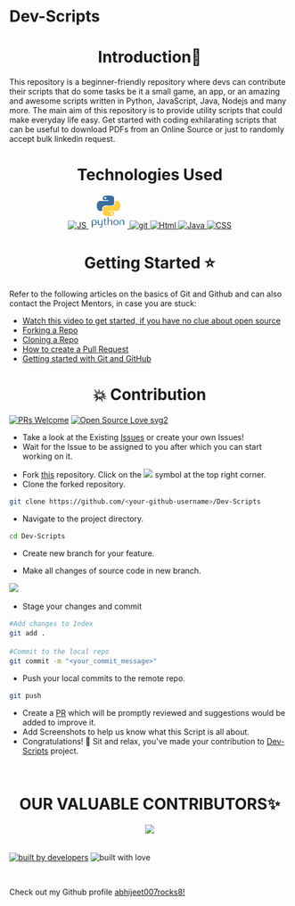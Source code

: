 # Dev-Scripts

<center><h1 align="center">Introduction📌</h1></center>

This repository is a beginner-friendly repository where devs can contribute their scripts that do some tasks be it a small game, an app, or an amazing and awesome scripts written in Python, JavaScript, Java, Nodejs and many more. The main aim of this repository is to provide utility scripts that could make everyday life easy. Get started with coding exhilarating scripts that can be useful to download PDFs from an Online Source or just to randomly accept bulk linkedin request.

<center><h1 align="center">Technologies Used</h1></center>
<p align="center"><a href="https://www.javascript.com/" target="_blank"> <img src="https://www.vectorlogo.zone/logos/javascript/javascript-icon.svg" alt="JS" width="40" height="40"/> </a><a href="https://www.w3schools.com/python/" target="_blank"> <img src="https://raw.githubusercontent.com/devicons/devicon/master/icons/python/python-original-wordmark.svg" alt="Python" width="70" height="60"/> </a> <a href="https://git-scm.com/" target="_blank"> <img src="https://www.vectorlogo.zone/logos/git-scm/git-scm-icon.svg" alt="git" width="40" height="40"/></a><a href="https://html.com/" target="_blank"> <img src="https://www.vectorlogo.zone/logos/w3_html5/w3_html5-icon.svg" alt="Html" width="40" height="40"/> </a><a href="https://www.w3schools.com/java/java_intro.asp" target="_blank"> <img src="https://www.vectorlogo.zone/logos/java/java-horizontal.svg" alt="Java" width="70" height="50"/> </a>
<a href="https://www.w3schools.com/css/" target="_blank"> <img src="https://user-images.githubusercontent.com/74819092/124508757-1b9a8b00-ddee-11eb-8151-e8e81f6b1e49.png" alt="CSS" width="70" height="50"/> </a></p>

<center><h1 align="center">Getting Started ⭐ </h1></center>


Refer to the following articles on the basics of Git and Github and can also contact the Project Mentors, in case you are stuck:

- [Watch this video to get started, if you have no clue about open source](https://youtu.be/SL5KKdmvJ1U)
- [Forking a Repo](https://help.github.com/en/github/getting-started-with-github/fork-a-repo)
- [Cloning a Repo](https://help.github.com/en/desktop/contributing-to-projects/creating-a-pull-request)
- [How to create a Pull Request](https://opensource.com/article/19/7/create-pull-request-github)
- [Getting started with Git and GitHub](https://towardsdatascience.com/getting-started-with-git-and-github-6fcd0f2d4ac6)
<center><h1 align="center">💥 Contribution </h1></center>


[![PRs Welcome](https://img.shields.io/badge/PRs-welcome-brightgreen.svg?style=flat-square)](http://makeapullrequest.com)
[![Open Source Love svg2](https://badges.frapsoft.com/os/v2/open-source.svg?v=103)](https://github.com/ellerbrock/open-source-badges/)

- Take a look at the Existing [Issues](https://github.com/abhijeet007rocks8/Dev-Scripts/issues) or create your own Issues!
- Wait for the Issue to be assigned to you after which you can start working on it.
<!-- - Read the [Code of Conduct](https://github.com/abhijeet007rocks8/Dev-Scripts/blob/main/CODE_OF_CONDUCT.md) -->
- Fork [this](https://github.com/abhijeet007rocks8/Dev-Scripts/) repository.
Click on the <a href="https://github.com/abhijeet007rocks8/Dev-Scripts/"><img src="assets/forkIcon.JPG" width="50"></a> symbol at the top right corner.
- Clone the forked repository.

```bash
git clone https://github.com/<your-github-username>/Dev-Scripts
```
- Navigate to the project directory.

```bash
cd Dev-Scripts
```
<p>
  
* Create new branch for your feature.

* Make all changes of source code in new branch.
  
<img src="https://user-images.githubusercontent.com/74819092/124509254-3faa9c00-ddef-11eb-9fd5-4e2ca9ee64cb.png">
 </p>
 
* Stage your changes and commit

```bash
#Add changes to Index
git add .

#Commit to the local repo
git commit -m "<your_commit_message>"
```
- Push your local commits to the remote repo.

```bash
git push
```
- Create a [PR](https://help.github.com/en/github/collaborating-with-issues-and-pull-requests/creating-a-pull-request)  which will be promptly reviewed and suggestions would be added to improve it.
- Add Screenshots to help us know what this Script is all about.
- Congratulations! 🎉 Sit and relax, you've made your contribution to [Dev-Scripts](https://github.com/abhijeet007rocks8/Dev-Scripts) project.
<!-- - Take a look at Contribution guide for Detail : [Contribution Guide](https://github.com/abhijeet007rocks8/Dev-Scripts/blob/main/CONTRIBUTION.md) -->

<br>
<h1 align=center> OUR VALUABLE CONTRIBUTORS✨ </h1>
<p align="center">
  
	
<a href="https://github.com/abhijeet007rocks8/Dev-Scripts/graphs/contributors">
  <img src="https://contrib.rocks/image?repo=abhijeet007rocks8/Dev-Scripts" />
</a>
<br><br>
<p align = "center">

<a href="https://github.com/abhijeet007rocks8"><img src="http://ForTheBadge.com/images/badges/built-by-developers.svg" alt="built by developers"></a>
![built with love](https://forthebadge.com/images/badges/built-with-love.svg)
</p>

<br>

Check out my Github profile [abhijeet007rocks8!](https://github.com/abhijeet007rocks8)
